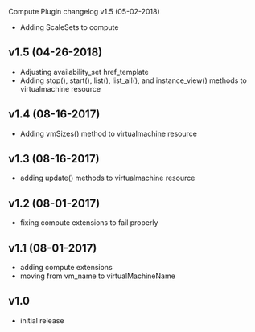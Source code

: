 Compute Plugin changelog
v1.5 (05-02-2018)

- Adding ScaleSets to compute

v1.5 (04-26-2018)
-----------------

- Adjusting availability_set href_template
- Adding stop(), start(), list(), list_all(), and instance_view() methods to virtualmachine resource

v1.4 (08-16-2017)
-----------------

- Adding vmSizes() method to virtualmachine resource

v1.3 (08-16-2017)
-----------------

- adding update() methods to virtualmachine resource

v1.2 (08-01-2017)
-----------------

- fixing compute extensions to fail properly

v1.1 (08-01-2017)
-----------------

- adding compute extensions
- moving from vm_name to virtualMachineName

v1.0
-----

- initial release
